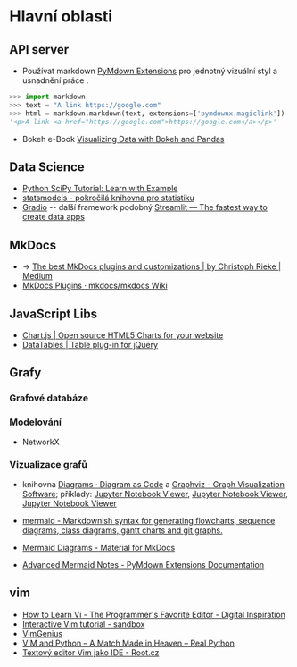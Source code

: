 # Hlavní oblasti

## API server

* Používat markdown [PyMdown Extensions](https://facelessuser.github.io/pymdown-extensions/) 
pro jednotný vizuální styl a usnadnění práce .
```python
>>> import markdown
>>> text = "A link https://google.com"
>>> html = markdown.markdown(text, extensions=['pymdownx.magiclink'])
'<p>A link <a href="https://google.com">https://google.com</a></p>'
```

* Bokeh e-Book [Visualizing Data with Bokeh and Pandas](https://programminghistorian.org/en/lessons/visualizing-with-bokeh)








## Data Science

* [Python SciPy Tutorial: Learn with Example](https://www.guru99.com/scipy-tutorial.html)
* [statsmodels - pokročilá knihovna pro statistiku](https://www.statsmodels.org/stable/index.html)
* [Gradio](https://www.gradio.app/) -- další framework podobný [Streamlit — The fastest way to create data apps](https://www.streamlit.io/)

## MkDocs

* -> [The best MkDocs plugins and customizations | by Christoph Rieke | Medium](https://chrieke.medium.com/the-best-mkdocs-plugins-and-customizations-fc820eb19759)
* [MkDocs Plugins · mkdocs/mkdocs Wiki](https://github.com/mkdocs/mkdocs/wiki/MkDocs-Plugins)


## JavaScript Libs

* [Chart.js | Open source HTML5 Charts for your website](https://www.chartjs.org/)
* [DataTables | Table plug-in for jQuery](https://datatables.net/)



## Grafy

### Grafové databáze


### Modelování

* NetworkX


### Vizualizace grafů

* knihovna [Diagrams · Diagram as Code](https://diagrams.mingrammer.com/) a [Graphviz - Graph Visualization Software](https://graphviz.org/); příklady: [Jupyter Notebook Viewer](https://nbviewer.jupyter.org/github/xflr6/graphviz/blob/master/examples/graphviz-escapes.ipynb), [Jupyter Notebook Viewer](https://nbviewer.jupyter.org/github/xflr6/graphviz/blob/master/examples/graphviz-engines.ipynb), [Jupyter Notebook Viewer](https://nbviewer.jupyter.org/github/xflr6/graphviz/blob/master/examples/graphviz-notebook.ipynb)



* [mermaid - Markdownish syntax for generating flowcharts, sequence diagrams, class diagrams, gantt charts and git graphs.](https://mermaid-js.github.io/mermaid/#/)
* [Mermaid Diagrams - Material for MkDocs](https://squidfunk.github.io/mkdocs-material/reference/diagrams/)
* [Advanced Mermaid Notes - PyMdown Extensions Documentation](https://facelessuser.github.io/pymdown-extensions/extras/mermaid/)




## vim

* [How to Learn Vi - The Programmer's Favorite Editor - Digital Inspiration](https://www.labnol.org/internet/learning-vim-for-beginners/28820/)
* [Interactive Vim tutorial - sandbox](https://openvim.com/sandbox.html)
* [VimGenius](http://www.vimgenius.com/)
* [VIM and Python – A Match Made in Heaven – Real Python](https://realpython.com/vim-and-python-a-match-made-in-heaven/)
* [Textový editor Vim jako IDE - Root.cz](https://www.root.cz/clanky/textovy-editor-vim-jako-ide/)
